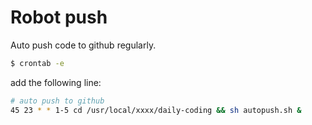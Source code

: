 # Robot push
Auto push code to github regularly.

```sh
$ crontab -e
```
add the following line:
```bash
# auto push to github
45 23 * * 1-5 cd /usr/local/xxxx/daily-coding && sh autopush.sh &
```
